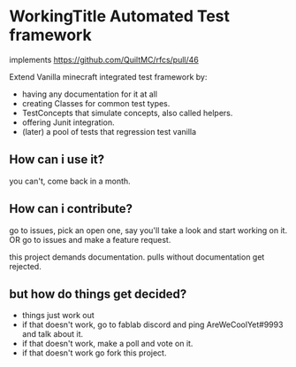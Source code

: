 # WorkingTitle Automated Test framework

implements https://github.com/QuiltMC/rfcs/pull/46

Extend Vanilla minecraft integrated test framework by:
 * having any documentation for it at all
 * creating Classes for common test types.
 * TestConcepts that simulate concepts, also called helpers.
 * offering Junit integration.
 * (later) a pool of tests that regression test vanilla

## How can i use it?
you can't, come back in a month.

## How can i contribute?
go to issues, pick an open one, say you'll take a look and start working on it.
OR
go to issues and make a feature request.

this project demands documentation. pulls without documentation get rejected.

## but how do things get decided?
* things just work out
* if that doesn't work, go to fablab discord and ping AreWeCoolYet#9993 and talk about it.
* if that doesn't work, make a poll and vote on it.
* if that doesn't work go fork this project.